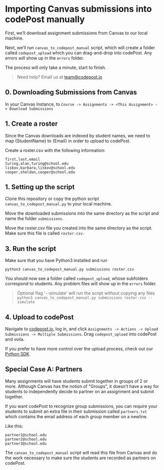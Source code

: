 # Importing Canvas submissions into codePost manually

First, we’ll download assignment submissions from Canvas to our local machine.

Next, we’ll run `canvas_to_codepost_manual` script, which will create a folder called `codepost_upload` which you can drag-and-drop into codePost. Any errors will show up in the `errors` folder.

The process will only take a minute, start to finish.

> Need help? Email us at team@codepost.io

## 0. Downloading Submissions from Canvas

In your Canvas Instance, to `Course -> Assignments -> <This Assignment> -> Download Submissions`

## 1. Create a roster

Since the Canvas downloads are indexed by student names, we need to map {StudentName} to {Email} in order to upload to codePost.

Create a roster.csv with the following information:

```
first,last,email
turing,alan,turing@school.edu
liskov,barbara,liskov@school.edu
cooper,sheldon,cooper@school.edu
```

## 1. Setting up the script

Clone this repository or copy the python script `canvas_to_codepost_manual.py` to your local machine.

Move the downloaded submissions into the same directory as the script and name the folder `submissions`.

Move the roster.csv file you created into the same directory as the script. Make sure this file is called `roster.csv.`

## 3. Run the script

Make sure that you have Python3 installed and run

`python3 canvas_to_codepost_manual.py submissions roster.csv`

You should now see a folder called `codepost_upload`, whose subfolders correspond to students. Any problem files will show up in the `errors` folder.

> Optional flag '--simulate' will run the script without copying any files
> `python3 canvas_to_codepost_manual.py submissions roster.csv --simulate`

## 4. Upload to codePost

Navigate to [codepost.io](https://codepost.io), log in, and click `Assignments -> Actions -> Upload Submissions -> Multiple Submissions`. Drag `codepost_upload` into codePost and voila.

If you prefer to have more control over the upload process, check out our [Python SDK](https://github.com/codepost-io/codepost-python).

## Special Case A: Partners

Many assignments will have students submit together in groups of 2 or more. Although Canvas has the notion of "Groups", it doesn't have a way for students to independently decide to partner on an assignment and submit together.

If you want codePost to recognize group submissions, you can require your students to submit an extra file in their submission called `partners.txt` which contains the email address of each group member on a newline.

Like this:

```
partner1@school.edu
partner2@school.edu
partner3@school.edu
```

The `canvas_to_codepost_manual` script will read this file from Canvas and do the work necessary to make sure the students are recorded as partners on codePost.
